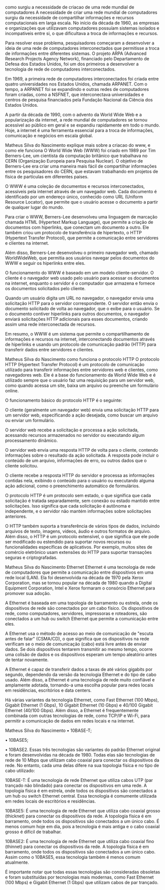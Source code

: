 como surgiu a necessidade de criacao de uma rede mundial de computadores
A necessidade de criar uma rede mundial de computadores surgiu da necessidade de compartilhar informações e recursos computacionais em larga escala. No início da década de 1960, as empresas e organizações que utilizavam computadores possuíam sistemas isolados e incompatíveis entre si, o que dificultava a troca de informações e recursos.

Para resolver esse problema, pesquisadores começaram a desenvolver a ideia de uma rede de computadores interconectados que permitisse a troca de informações entre diferentes sistemas. O projeto ARPA (Advanced Research Projects Agency Network), financiado pelo Departamento de Defesa dos Estados Unidos, foi um dos primeiros a desenvolver a tecnologia de rede de computadores interconectados.

Em 1969, a primeira rede de computadores interconectados foi criada entre quatro universidades nos Estados Unidos, chamada ARPANET. Com o tempo, a ARPANET foi se expandindo e outras redes de computadores foram criadas, como a NSFNET, que interconectava universidades e centros de pesquisa financiados pela Fundação Nacional da Ciência dos Estados Unidos.

A partir da década de 1990, com o advento da World Wide Web e a popularização da internet, a rede mundial de computadores se tornou acessível ao público em geral e se expandiu rapidamente em todo o mundo. Hoje, a internet é uma ferramenta essencial para a troca de informações, comunicação e negócios em escala global.




Matheus Silva do Nascimento
explique mais sobre a criacao do www, e como ele funciona 
O World Wide Web (WWW) foi criado em 1989 por Tim Berners-Lee, um cientista da computação britânico que trabalhava no CERN (Organização Europeia para Pesquisa Nuclear). O objetivo de Berners-Lee era criar uma maneira mais fácil de compartilhar informações entre os pesquisadores do CERN, que estavam trabalhando em projetos de física de partículas em diferentes países.

O WWW é uma coleção de documentos e recursos interconectados, acessíveis pela internet através de um navegador web. Cada documento é identificado por um endereço único, conhecido como URL (Uniform Resource Locator), que permite que o usuário acesse o documento a partir de qualquer lugar do mundo.

Para criar o WWW, Berners-Lee desenvolveu uma linguagem de marcação chamada HTML (Hypertext Markup Language), que permite a criação de documentos com hiperlinks, que conectam um documento a outro. Ele também criou um protocolo de transferência de hipertexto, o HTTP (Hypertext Transfer Protocol), que permite a comunicação entre servidores e clientes na internet.

Além disso, Berners-Lee desenvolveu o primeiro navegador web, chamado WorldWideWeb, que permitia aos usuários navegar pelos documentos do WWW e seguir os hiperlinks entre eles.

O funcionamento do WWW é baseado em um modelo cliente-servidor. O cliente é o navegador web usado pelo usuário para acessar os documentos na internet, enquanto o servidor é o computador que armazena e fornece os documentos solicitados pelo cliente.

Quando um usuário digita um URL no navegador, o navegador envia uma solicitação HTTP para o servidor correspondente. O servidor então envia o documento solicitado de volta ao navegador, que o exibe para o usuário. Se o documento contiver hiperlinks para outros documentos, o navegador enviará solicitações HTTP adicionais para esses documentos, criando assim uma rede interconectada de recursos.

Em resumo, o WWW é um sistema que permite o compartilhamento de informações e recursos na internet, interconectando documentos através de hiperlinks e usando um protocolo de comunicação padrão (HTTP) para transferir dados entre servidores e clientes.




Matheus Silva do Nascimento
como funciona o protocolo HTTP
O protocolo HTTP (Hypertext Transfer Protocol) é um protocolo de comunicação utilizado para transferir informações entre servidores web e clientes, como navegadores web. Ele é a base do funcionamento da World Wide Web e é utilizado sempre que o usuário faz uma requisição para um servidor web, como quando acessa um site, baixa um arquivo ou preenche um formulário online.

O funcionamento básico do protocolo HTTP é o seguinte:

O cliente (geralmente um navegador web) envia uma solicitação HTTP para um servidor web, especificando a ação desejada, como buscar um arquivo ou enviar um formulário.

O servidor web recebe a solicitação e processa a ação solicitada, acessando recursos armazenados no servidor ou executando algum processamento dinâmico.

O servidor web envia uma resposta HTTP de volta para o cliente, contendo informações sobre o resultado da ação solicitada. A resposta pode incluir o conteúdo de um arquivo, informações de erro, ou outros dados que o cliente solicitou.

O cliente recebe a resposta HTTP do servidor e processa as informações contidas nela, exibindo o conteúdo para o usuário ou executando alguma ação adicional, como o preenchimento automático de formulários.

O protocolo HTTP é um protocolo sem estado, o que significa que cada solicitação é tratada separadamente, sem conexão ou estado mantido entre solicitações. Isso significa que cada solicitação é autônoma e independente, e o servidor não mantém informações sobre solicitações anteriores.

O HTTP também suporta a transferência de vários tipos de dados, incluindo arquivos de texto, imagens, vídeos, áudio e outros formatos de arquivo. Além disso, o HTTP é um protocolo extensível, o que significa que ele pode ser modificado ou estendido para suportar novos recursos ou funcionalidades específicas de aplicativos. Por exemplo, muitos sites de comércio eletrônico usam extensões do HTTP para suportar transações seguras e criptografadas.




Matheus Silva do Nascimento
Ethernet
Ethernet é uma tecnologia de rede de computadores que permite a comunicação entre dispositivos em uma rede local (LAN). Ela foi desenvolvida na década de 1970 pela Xerox Corporation, mas se tornou popular na década de 1980 quando a Digital Equipment Corporation, Intel e Xerox formaram o consórcio Ethernet para promover sua adoção.

A Ethernet é baseada em uma topologia de barramento ou estrela, onde os dispositivos de rede são conectados por um cabo físico. Os dispositivos de rede, como computadores, servidores, impressoras e roteadores, são conectados a um hub ou switch Ethernet que permite a comunicação entre eles.

A Ethernet usa o método de acesso ao meio de comunicação de "escuta antes de falar" (CSMA/CD), o que significa que os dispositivos na rede verificam se o meio de comunicação (cabo) está livre antes de enviar dados. Se dois dispositivos tentarem transmitir ao mesmo tempo, ocorre uma colisão de dados e os dispositivos esperam um tempo aleatório antes de tentar novamente.

A Ethernet é capaz de transferir dados a taxas de até vários gigabits por segundo, dependendo da versão da tecnologia Ethernet e do tipo de cabo usado. Além disso, a Ethernet é uma tecnologia de rede muito confiável e amplamente adotada, tornando-a uma escolha popular para redes locais em residências, escritórios e data centers.

Há várias variantes da tecnologia Ethernet, como Fast Ethernet (100 Mbps), Gigabit Ethernet (1 Gbps), 10 Gigabit Ethernet (10 Gbps) e 40/100 Gigabit Ethernet (40/100 Gbps). Além disso, a Ethernet é frequentemente combinada com outras tecnologias de rede, como TCP/IP e Wi-Fi, para permitir a comunicação de dados em redes locais e na internet.




Matheus Silva do Nascimento
• 10BASE-T;

• 10BASE5;

• 10BASE2.
Essas três tecnologias são variantes do padrão Ethernet original e foram desenvolvidas na década de 1980. Todas elas são tecnologias de rede de 10 Mbps que utilizam cabo coaxial para conectar os dispositivos da rede. No entanto, cada uma delas difere na sua topologia física e no tipo de cabo utilizado:

10BASE-T: É uma tecnologia de rede Ethernet que utiliza cabos UTP (par trançado não blindado) para conectar os dispositivos em uma rede. A topologia física é em estrela, onde todos os dispositivos são conectados a um hub ou switch Ethernet central. Essa tecnologia é comumente utilizada em redes locais de escritórios e residências.

10BASE5: É uma tecnologia de rede Ethernet que utiliza cabo coaxial grosso (thicknet) para conectar os dispositivos da rede. A topologia física é em barramento, onde todos os dispositivos são conectados a um único cabo. É menos comum hoje em dia, pois a tecnologia é mais antiga e o cabo coaxial grosso é difícil de trabalhar.

10BASE2: É uma tecnologia de rede Ethernet que utiliza cabo coaxial fino (thinnet) para conectar os dispositivos da rede. A topologia física é em barramento, onde todos os dispositivos são conectados a um único cabo. Assim como o 10BASE5, essa tecnologia também é menos comum atualmente.

É importante notar que todas essas tecnologias são consideradas obsoletas e foram substituídas por tecnologias mais modernas, como Fast Ethernet (100 Mbps) e Gigabit Ethernet (1 Gbps) que utilizam cabos de par trançado.
